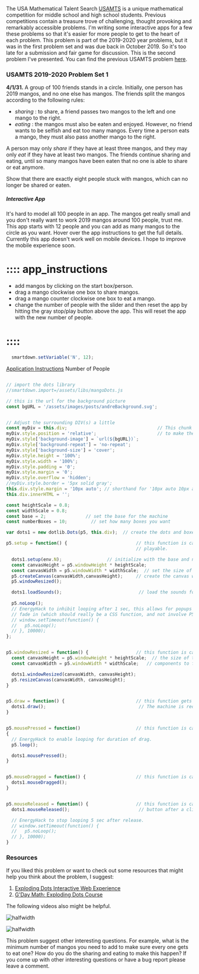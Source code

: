 The USA Mathematical Talent Search [USAMTS](https://www.usamts.org) is a unique mathematical competition for middle school and high school students.  Previous competitions contain a treasure trove of challenging, thought provoking and remarkably accessible problems.  I'm writing some interactive apps for a few these problems so that it's easier for more people to get to the heart of each problem.  This problem is part of the 2019-2020 year problems, but it was in the first problem set and was due back in October 2019.  So it's too late for a submission and fair game for discussion.  This is the second problem I've presented.  You can find the previous USAMTS problem [here](/posts/usamts1).


### USAMTS 2019-2020 Problem Set 1 

**4/1/31.** A group of $100$ friends stands in a circle. Initially, one person has $2019$ mangos, and no one else has mangos. The friends split the mangos according to the following rules:
  - *sharing* : to share, a friend passes two mangos to the left and one mango to the right.
  - *eating* : the mangos must also be eaten and enjoyed. However, no friend wants to be selfish and eat too many mangos. Every time a person eats a mango, they must also pass another mango to the right.

A person may only *share* if they have at least three mangos, and they may only *eat* if they have at least two mangos. The friends continue sharing and eating, until so many mangos have been eaten that no one is able to share or eat anymore.

Show that there are exactly eight people stuck with mangos, which can no longer be shared or eaten.

##### Interactive App

It's hard to model all $100$ people in an app.  The mangos get really small and you don't really want to work $2019$ mangos around $100$ people, trust me.  This app starts with $12$ people and you can add as many mangos to the circle as you want.  Hover over the app instructions to get the full details. Currently this app doesn't work well on mobile devices.  I hope to improve the mobile experience soon.

# :::: app_instructions
- add mangos by clicking on the start box/person.
- drag a mango clockwise one box to share mangos.
- drag a mango counter clockwise one box to eat a mango.
- change the number of people with the slider and then reset the app by hitting the gray stop/play button above the app.  This will reset the app with the new number of people.

# ::::

```javascript /autoplay
  smartdown.setVariable('N', 12);
```

[Application Instructions](::app_instructions/tooltip) 
Number of People [](:-N/8/32/2) [](:!N)
```javascript /playable/autoplay/p5js

// import the dots library
//smartdown.import=/assets/libs/mangoDots.js

// this is the url for the background picture
const bgURL = '/assets/images/posts/andreBackground.svg';


// Adjust the surrounding DIV(s) a little
const myDiv = this.div;                                  // This chunk of code is some HTML/CSS stuff
myDiv.style.position = 'relative';                       // to make the playable look pretty
myDiv.style['background-image'] = `url(${bgURL})`;
myDiv.style['background-repeat'] = 'no-repeat';
myDiv.style['background-size'] = 'cover';
myDiv.style.height = '100%';
myDiv.style.width = '100%';
myDiv.style.padding = '0';
myDiv.style.margin = '0';
myDiv.style.overflow = 'hidden';
//myDiv.style.border = '5px solid gray';
this.div.style.margin = '10px auto'; // shorthand for '10px auto 10px auto'
this.div.innerHTML = '';

const heightScale = 0.8;
const widthScale = 0.8;
const base = 2;               // set the base for the machine
const numberBoxes = 10;         // set how many boxes you want

var dots1 = new dotlib.Dots(p5, this.div);  // create the dots and boxes machine

p5.setup = function() {                          // this function is called when you start the
                                                 // playable.

  dots1.setup(env.N);                 // initialize with the base and number of boxes.
  const canvasHeight = p5.windowHeight * heightScale;
  const canvasWidth = p5.windowWidth * widthScale;  // set the size of the playable
  p5.createCanvas(canvasWidth,canvasHeight);     // create the canvas we will draw on
  p5.windowResized();

  dots1.loadSounds();                             // load the sounds for the app
 
  p5.noLoop();
  // EnergyHack to inhibit looping after 1 sec, this allows for popups to
  // fade in (which should really be a CSS function, and not involve P5JS.
  // window.setTimeout(function() {
  //   p5.noLoop();
  // }, 10000);
};


p5.windowResized = function() {                  // this function is called when the user changes
  const canvasHeight = p5.windowHeight * heightScale;  // the size of the window.  It will rescale all the
  const canvasWidth = p5.windowWidth * widthScale;   // components to fit into the new window size.

  dots1.windowResized(canvasWidth, canvasHeight);
  p5.resizeCanvas(canvasWidth, canvasHeight);
}


p5.draw = function() {                           // this function gets called repeatedly in a loop.
  dots1.draw();                                   // The machine is redrawn multiple times a second.
}


p5.mousePressed = function()                     // this function is called everytime the user clicks the mouse
{
  // EnergyHack to enable looping for duration of drag.
  p5.loop();

  dots1.mousePressed();
}


p5.mouseDragged = function() {                   // this function is called everytime the user drags the mouse
  dots1.mouseDragged();
}


p5.mouseReleased = function() {                  // this function is called when the user releases the mouse
  dots1.mouseReleased();                          // button after a click.

  // EnergyHack to stop looping 5 sec after release.
  // window.setTimeout(function() {
  //   p5.noLoop();
  // }, 10000);
}

```

### Resources

If you liked this problem or want to check out some resources that might help you think about the problem, I suggest:

1. [Exploding Dots Interactive Web Experience](https://www.explodingdots.org/)
2. [G'Day Math: Exploding Dots Course](https://gdaymath.com/courses/exploding-dots/)

The following videos also might be helpful.

![halfwidth](https://www.youtube.com/watch?v=R4d2qQ7aeFg)

![halfwidth](https://www.youtube.com/watch?v=jvf6qXLaXAo)

This problem suggest other interesting questions.  For example, what is the minimum number of mangos you need to add to make sure every one gets to eat one?  How do you do the sharing and eating to make this happen?  If you come up with other interesting questions or have a bug report  please leave a comment.
